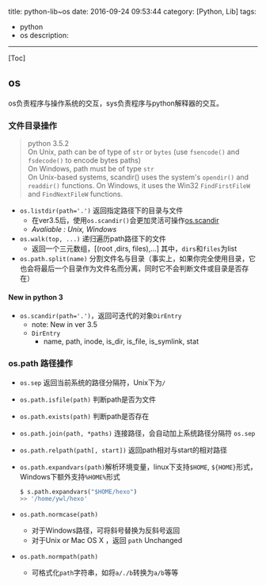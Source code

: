 title: python-lib~os
date: 2016-09-24 09:53:44
category: [Python, Lib]
tags: 
  - python
  - os
description:
----
[Toc]

## os

os负责程序与操作系统的交互，sys负责程序与python解释器的交互。

### 文件目录操作

> python 3.5.2  
> On Unix, path can be of type of `str` or `bytes` (use `fsencode()` and `fsdecode()` to encode bytes paths)  
> On Windows, path must be of type `str`  
> On Unix-based systems, scandir() uses the system's `opendir()` and `readdir()` functions. On Windows, it uses the Win32 `FindFirstFileW` and `FindNextFileW` functions.

* `os.listdir(path='.')` 返回指定路径下的目录与文件
  - 在ver3.5后，使用`os.scandir()`会更加灵活可操作[os.scandir](#scan)
  - _Avaliable : Unix, Windows_
* `os.walk(top, ...)` 递归遍历path路径下的文件
  - 返回一个三元数组，[(root ,dirs, files),...] 其中，`dirs`和`files`为list
* `os.path.split(name)`  分割文件名与目录（事实上，如果你完全使用目录，它也会将最后一个目录作为文件名而分离，同时它不会判断文件或目录是否存在）

#### New in python 3

<span id="scan"></span> 
* `os.scandir(path='.')`，返回可迭代的对象`DirEntry`
  - note: New in ver 3.5
  * `DirEntry`
    - name, path, inode, is_dir, is_file, is_symlink, stat


### os.path 路径操作

* `os.sep` 返回当前系统的路径分隔符，Unix下为`/`
* `os.path.isfile(path)` 判断path是否为文件
* `os.path.exists(path)` 判断path是否存在
* `os.path.join(path, *paths)` 连接路径，会自动加上系统路径分隔符 `os.sep`
* `os.path.relpath(path[, start])` 返回path相对与start的相对路径


* `os.path.expandvars(path)`解析环境变量，linux下支持`$HOME`, `${HOME}`形式，Windows下额外支持`%HOME%`形式
  ```python
  $ s.path.expandvars("$HOME/hexo")
  >> '/home/ywl/hexo'
  ```
* `os.path.normcase(path)`
  * 对于Windows路径，可将斜号替换为反斜号返回
  * 对于Unix or Mac OS X ，返回 `path`  Unchanged
* `os.path.normpath(path)`
  * 可格式化`path`字符串，如将`a/./b`转换为`a/b`等等

